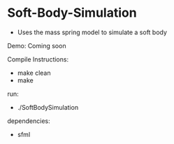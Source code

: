 # Soft-Body-Simulation

- Uses the mass spring model to simulate a soft body 

Demo: Coming soon

Compile Instructions:
  - make clean
  - make

run:

  - ./SoftBodySimulation
  
dependencies:

  - sfml

